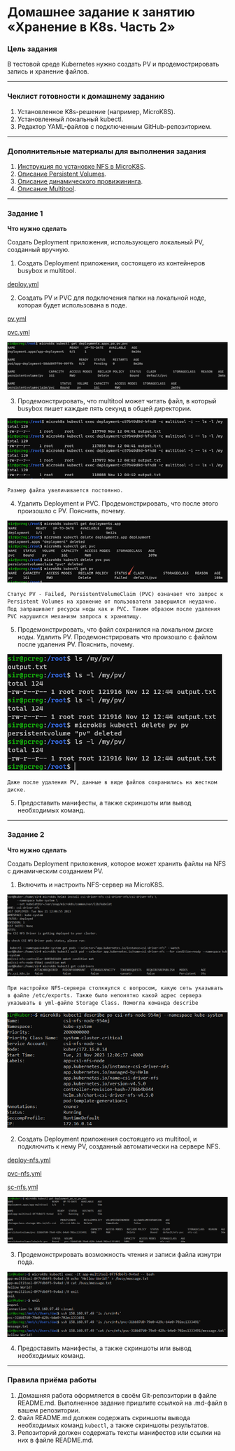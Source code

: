 # Домашнее задание к занятию «Хранение в K8s. Часть 2»

### Цель задания

В тестовой среде Kubernetes нужно создать PV и продемострировать запись и хранение файлов.

------

### Чеклист готовности к домашнему заданию

1. Установленное K8s-решение (например, MicroK8S).
2. Установленный локальный kubectl.
3. Редактор YAML-файлов с подключенным GitHub-репозиторием.

------

### Дополнительные материалы для выполнения задания

1. [Инструкция по установке NFS в MicroK8S](https://microk8s.io/docs/nfs). 
2. [Описание Persistent Volumes](https://kubernetes.io/docs/concepts/storage/persistent-volumes/). 
3. [Описание динамического провижининга](https://kubernetes.io/docs/concepts/storage/dynamic-provisioning/). 
4. [Описание Multitool](https://github.com/wbitt/Network-MultiTool).

------

### Задание 1

**Что нужно сделать**

Создать Deployment приложения, использующего локальный PV, созданный вручную.

1. Создать Deployment приложения, состоящего из контейнеров busybox и multitool.

[deploy.yml](src%2Fdeploy.yml)

2. Создать PV и PVC для подключения папки на локальной ноде, которая будет использована в поде.

[pv.yml](src%2Fpv.yml)

[pvc.yml](src%2Fpvc.yml)

![pvc.png](img%2Fpvc.png)

3. Продемонстрировать, что multitool может читать файл, в который busybox пишет каждые пять секунд в общей директории. 

![1.3.png](img%2F1.3.png)

`Размер файла увеличивается постоянно.`

4. Удалить Deployment и PVC. Продемонстрировать, что после этого произошло с PV. Пояснить, почему.

![1.4.png](img%2F1.4.png)

`Статус PV - Failed, PersistentVolumeClaim (PVC) означает что запрос к Persistent Volumes на хранение от пользователя завершился неудачно. Под запрашивает ресурсы ноды как и PVC. Таким образом после удаления PVC нарушился механизм запроса к хранилищу.`
 
5. Продемонстрировать, что файл сохранился на локальном диске ноды. Удалить PV.  Продемонстрировать что произошло с файлом после удаления PV. Пояснить, почему.

![1.5.png](img%2F1.5.png)

`Даже после удаления PV, данные в виде файлов сохранились на жестком диске. `

5. Предоставить манифесты, а также скриншоты или вывод необходимых команд.

------

### Задание 2

**Что нужно сделать**

Создать Deployment приложения, которое может хранить файлы на NFS с динамическим созданием PV.

1. Включить и настроить NFS-сервер на MicroK8S.

![2.1.png](img%2F2.1.png)

`При настройке NFS-сервера столкнулся с вопросом, какую сеть указывать в файле /etc/exports. Также было непонятно какой адрес сервера указывать в yml-файле Storage Class. Помогла команда describe`

![IPnfs.png](img%2FIPnfs.png)

2. Создать Deployment приложения состоящего из multitool, и подключить к нему PV, созданный автоматически на сервере NFS.

[deploy-nfs.yml](src%2Fdeploy-nfs.yml)

[pvc-nfs.yml](src%2Fpvc-nfs.yml)

[sc-nfs.yml](src%2Fsc-nfs.yml)

![2.2.png](img%2F2.2.png)

3. Продемонстрировать возможность чтения и записи файла изнутри пода. 

![2.3.png](img%2F2.3.png)

4. Предоставить манифесты, а также скриншоты или вывод необходимых команд.

------

### Правила приёма работы

1. Домашняя работа оформляется в своём Git-репозитории в файле README.md. Выполненное задание пришлите ссылкой на .md-файл в вашем репозитории.
2. Файл README.md должен содержать скриншоты вывода необходимых команд `kubectl`, а также скриншоты результатов.
3. Репозиторий должен содержать тексты манифестов или ссылки на них в файле README.md.
